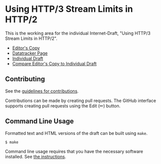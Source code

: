 # Using HTTP/3 Stream Limits in HTTP/2

This is the working area for the individual Internet-Draft, "Using HTTP/3 Stream Limits in HTTP/2".

* [Editor's Copy](https://martinthomson.github.io/h2-stream-limits/#go.draft-thomson-httpbis-h2-stream-limits.html)
* [Datatracker Page](https://datatracker.ietf.org/doc/draft-thomson-httpbis-h2-stream-limits)
* [Individual Draft](https://datatracker.ietf.org/doc/html/draft-thomson-httpbis-h2-stream-limits)
* [Compare Editor's Copy to Individual Draft](https://martinthomson.github.io/h2-stream-limits/#go.draft-thomson-httpbis-h2-stream-limits.diff)


## Contributing

See the
[guidelines for contributions](https://github.com/martinthomson/h2-stream-limits/blob//CONTRIBUTING.md).

Contributions can be made by creating pull requests.
The GitHub interface supports creating pull requests using the Edit (✏) button.


## Command Line Usage

Formatted text and HTML versions of the draft can be built using `make`.

```sh
$ make
```

Command line usage requires that you have the necessary software installed.  See
[the instructions](https://github.com/martinthomson/i-d-template/blob/main/doc/SETUP.md).

